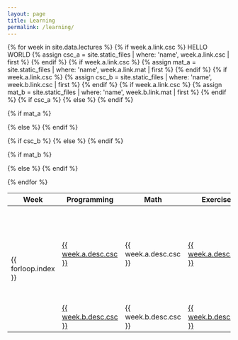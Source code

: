 ```yaml
---
layout: page
title: Learning
permalink: /learning/
---
```

<table>
<thead>
<tr>
  <th>Week</th>
  <th>Programming</th>
  <th>Math</th>
  <th>Exercise</th>
</tr>
</thead>
{% for week in site.data.lectures %}
<!-- Get the file with the corresponding name from lectures.yml -->
{% if week.a.link.csc %}
  HELLO WORLD
  {% assign csc_a = site.static_files | where: 'name', week.a.link.csc | first %} 
{% endif %}
{% if week.a.link.csc %}
  {% assign mat_a = site.static_files | where: 'name', week.a.link.mat | first %} 
{% endif %}
{% if week.a.link.csc %}
  {% assign csc_b = site.static_files | where: 'name', week.b.link.csc | first %} 
{% endif %}
{% if week.a.link.csc %}
  {% assign mat_b = site.static_files | where: 'name', week.b.link.mat | first %} 
{% endif %}
<tr>
  <td rowspan="2" class="lecture-week">{{ forloop.index }}</td>
  <!-- Render with link if exists, otherwise regular text  -->
  {% if csc_a %}
    <td><a href="{{ csc_a.path }}">{{ week.a.desc.csc }}</a></td>
  {% else %} 
    <td>{{ week.a.desc.csc }}</td>
  {% endif %}

  {% if mat_a %}
    <td><a href="{{ mat_a.path }}">{{ week.a.desc.mat }}</a></td>
  {% else %} 
    <td>{{ week.a.desc.mat }}</td>
  {% endif %}
  <td rowspan="2" class="lecture-exercise">
    <ul>
      {% for ex in week.ex %}
      <li>{{ ex }}</li>
      {% endfor %}
    </ul>
  </td>
  <td>
  {% assign tests = site.static_files | where: 'name', week.a.link.csc %} 
  <ul>
  {% for test in tests %}
    <li>{{test.name}} VS. {{week.a.link.csc}}</li>
  {% endfor %}
  </ul>
  </td>
</tr>
<tr>
  {% if csc_b %}
    <td><a href="{{ csc_b.path }}">{{ week.b.desc.csc }}</a></td>
  {% else %} 
    <td>{{ week.b.desc.csc }}</td>
  {% endif %}

  {% if mat_b %}
    <td><a href="{{ mat_b.path }}">{{ week.b.desc.mat }}</a></td>
  {% else %} 
    <td>{{ week.b.desc.mat }}</td>
  {% endif %}
</tr>
{% endfor %}
</table>